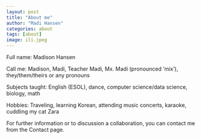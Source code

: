 ```yaml
---
layout: post
title: "About me"
author: "Madi Hansen"
categories: about
tags: [about]
image: ili.jpeg
---
```


Full name: Madison Hansen

Call me: Madison, Madi, Teacher Madi, Mx. Madi (pronounced ‘mix’), they/them/theirs or any pronouns

Subjects taught: English (ESOL), dance, computer science/data science, biology, math

Hobbies: Traveling, learning Korean, attending music concerts, karaoke, cuddling my cat Zara

For further information or to discussion a collaboration, you can contact me from the Contact page.

